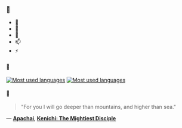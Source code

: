 ### 👋

- 🔭
- 🌱
- 💬
- 📫
- ⚡

#### 🧏

[![Most used languages](https://github-readme-stats-aynah.vercel.app/api/top-langs/?username=aynh&theme=solarized-dark&langs_count=6&layout=compact&hide_title=true)](https://github.com/anuraghazra/github-readme-stats#gh-dark-mode-only)
[![Most used languages](https://github-readme-stats-aynah.vercel.app/api/top-langs/?username=aynh&theme=solarized-light&langs_count=6&layout=compact&hide_title=true)](https://github.com/anuraghazra/github-readme-stats#gh-light-mode-only)

#### 💬

> "For you I will go deeper than mountains, and higher than sea."

&mdash; [**Apachai**](https://myanimelist.net/character.php?q=Apachai&cat=character), [**Kenichi: The Mightiest Disciple**](https://myanimelist.net/search/all?q=Kenichi%3A%20The%20Mightiest%20Disciple&cat=all)

